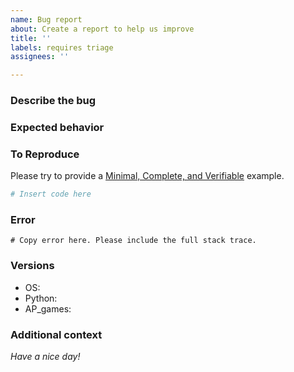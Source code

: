 ```yaml
---
name: Bug report
about: Create a report to help us improve
title: ''
labels: requires triage
assignees: ''

---
```


### Describe the bug
<!-- A clear and concise description of what the bug is. -->

### Expected behavior
<!-- A clear and concise description of what you expected to happen. -->

### To Reproduce
Please try to provide a [Minimal, Complete, and Verifiable][] example.

```python
# Insert code here
```

### Error

```
# Copy error here. Please include the full stack trace.
```

### Versions
  - OS:
  - Python:
  - AP_games:

### Additional context
<!-- Add any other context about the problem here. -->

*Have a nice day!*

[Minimal, Complete, and Verifiable]: http://stackoverflow.com/help/mcve
